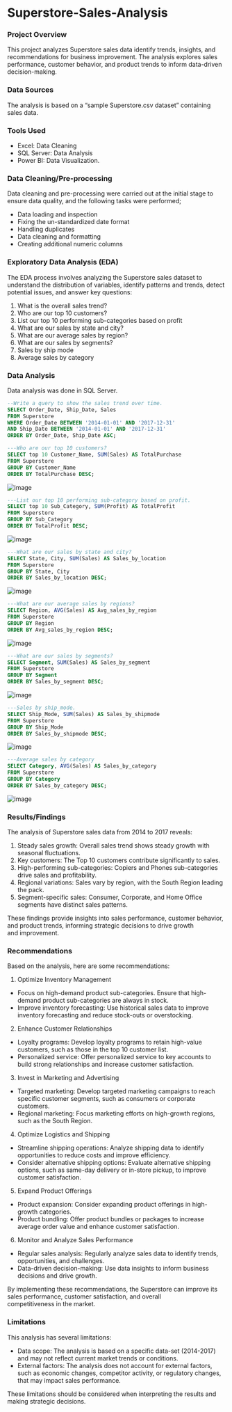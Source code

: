 # Superstore-Sales-Analysis

### Project Overview
This project analyzes Superstore sales data identify trends, insights, and recommendations for business improvement. The analysis explores sales performance, customer behavior, and product trends to inform data-driven decision-making.

### Data Sources
The analysis is based on a “sample Superstore.csv dataset” containing sales data.

### Tools Used
- Excel: Data Cleaning
- SQL Server: Data Analysis
- Power BI: Data Visualization.

### Data Cleaning/Pre-processing
Data cleaning and pre-processing were carried out at the initial stage to ensure data quality, and the following tasks were performed;
- Data loading and inspection
- Fixing the un-standardized date format
- Handling duplicates
- Data cleaning and formatting
- Creating additional numeric columns

### Exploratory Data Analysis (EDA)
The EDA process involves analyzing the Superstore sales dataset to understand the distribution of variables, identify patterns and trends, detect potential issues, and answer key questions:
1. What is the overall sales trend?
2. Who are our top 10 customers?
3. List our top 10 performing sub-categories based on profit
4. What are our sales by state and city?
5. What are our average sales by region?
6. What are our sales by segments?
7. Sales by ship mode
8. Average sales by category

### Data Analysis
Data analysis was done in SQL Server.
~~~sql
--Write a query to show the sales trend over time.
SELECT Order_Date, Ship_Date, Sales
FROM Superstore
WHERE Order_Date BETWEEN '2014-01-01' AND '2017-12-31'
AND Ship_Date BETWEEN '2014-01-01' AND '2017-12-31'
ORDER BY Order_Date, Ship_Date ASC;
~~~
~~~sql
---Who are our top 10 customers?
SELECT top 10 Customer_Name, SUM(Sales) AS TotalPurchase
FROM Superstore
GROUP BY Customer_Name
ORDER BY TotalPurchase DESC;
~~~
![image](https://github.com/user-attachments/assets/e0f9b715-2763-4a82-aedb-f3b97898e890)
~~~sql
---List our top 10 performing sub-category based on profit.
SELECT top 10 Sub_Category, SUM(Profit) AS TotalProfit
FROM Superstore
GROUP BY Sub_Category
ORDER BY TotalProfit DESC;
~~~
![image](https://github.com/user-attachments/assets/4a502bf8-04c8-4a51-baa2-a963e1881a5e)
~~~sql
---What are our sales by state and city?
SELECT State, City, SUM(Sales) AS Sales_by_location
FROM Superstore
GROUP BY State, City
ORDER BY Sales_by_location DESC;
~~~
![image](https://github.com/user-attachments/assets/85085af2-2257-4ff4-a6e3-0c42275d7736)
~~~sql
---What are our average sales by regions?
SELECT Region, AVG(Sales) AS Avg_sales_by_region
FROM Superstore
GROUP BY Region
ORDER BY Avg_sales_by_region DESC;
~~~
![image](https://github.com/user-attachments/assets/46eb7d20-06f6-43ba-9c80-0d2b2641901b)
~~~sql
---What are our sales by segments?
SELECT Segment, SUM(Sales) AS Sales_by_segment
FROM Superstore
GROUP BY Segment
ORDER BY Sales_by_segment DESC;
~~~
![image](https://github.com/user-attachments/assets/9244efe1-97ec-4450-9b6b-9087327ce102)
~~~sql
---Sales by ship_mode.
SELECT Ship_Mode, SUM(Sales) AS Sales_by_shipmode
FROM Superstore
GROUP BY Ship_Mode
ORDER BY Sales_by_shipmode DESC;
~~~
![image](https://github.com/user-attachments/assets/65bd8755-bca8-47be-9172-dc84200c4072)
~~~sql
---Average sales by category
SELECT Category, AVG(Sales) AS Sales_by_category
FROM Superstore
GROUP BY Category
ORDER BY Sales_by_category DESC;
~~~
![image](https://github.com/user-attachments/assets/09a72c1f-f0f3-4b6a-a7b3-0b4df4f1209a)

### Results/Findings
The analysis of Superstore sales data from 2014 to 2017 reveals:
1. Steady sales growth: Overall sales trend shows steady growth with seasonal fluctuations.
2. Key customers: The Top 10 customers contribute significantly to sales.
3. High-performing sub-categories: Copiers and Phones sub-categories drive sales and profitability.
4. Regional variations: Sales vary by region, with the South Region leading the pack.
5. Segment-specific sales: Consumer, Corporate, and Home Office segments have distinct sales patterns.
   
These findings provide insights into sales performance, customer behavior, and product trends, informing strategic decisions to drive growth and improvement.

### Recommendations
Based on the analysis, here are some recommendations:
1. Optimize Inventory Management
- Focus on high-demand product sub-categories. Ensure that high-demand product sub-categories are always in stock.
- Improve inventory forecasting: Use historical sales data to improve inventory forecasting and reduce stock-outs or overstocking.
2. Enhance Customer Relationships
- Loyalty programs: Develop loyalty programs to retain high-value customers, such as those in the top 10 customer list.
- Personalized service: Offer personalized service to key accounts to build strong relationships and increase customer satisfaction.
3. Invest in Marketing and Advertising
- Targeted marketing: Develop targeted marketing campaigns to reach specific customer segments, such as consumers or corporate customers.
- Regional marketing: Focus marketing efforts on high-growth regions, such as the South Region.
4. Optimize Logistics and Shipping
- Streamline shipping operations: Analyze shipping data to identify opportunities to reduce costs and improve efficiency.
- Consider alternative shipping options: Evaluate alternative shipping options, such as same-day delivery or in-store pickup, to improve customer satisfaction.
5. Expand Product Offerings
- Product expansion: Consider expanding product offerings in high-growth categories. 
- Product bundling: Offer product bundles or packages to increase average order value and enhance customer satisfaction.
6. Monitor and Analyze Sales Performance
- Regular sales analysis: Regularly analyze sales data to identify trends, opportunities, and challenges.
- Data-driven decision-making: Use data insights to inform business decisions and drive growth.

By implementing these recommendations, the Superstore can improve its sales performance, customer satisfaction, and overall competitiveness in the market.

### Limitations
This analysis has several limitations:

- Data scope: The analysis is based on a specific data-set (2014-2017) and may not reflect current market trends or conditions.
- External factors: The analysis does not account for external factors, such as economic changes, competitor activity, or regulatory changes, that may impact sales performance.

These limitations should be considered when interpreting the results and making strategic decisions.


  
